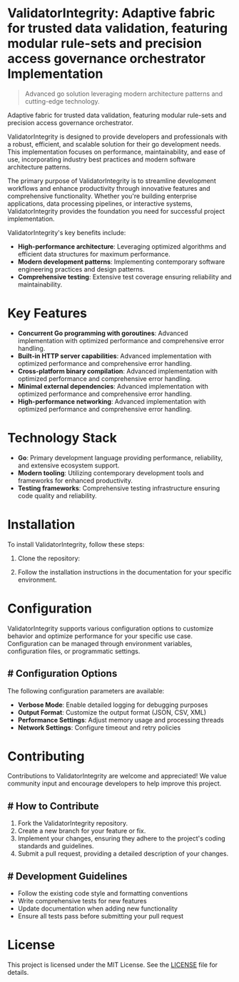 <!-- fallback_ValidatorIntegrity_20250805183335_24477 -->

# ValidatorIntegrity: Adaptive fabric for trusted data validation, featuring modular rule-sets and precision access governance orchestrator Implementation
> Advanced go solution leveraging modern architecture patterns and cutting-edge technology.

Adaptive fabric for trusted data validation, featuring modular rule-sets and precision access governance orchestrator.

ValidatorIntegrity is designed to provide developers and professionals with a robust, efficient, and scalable solution for their go development needs. This implementation focuses on performance, maintainability, and ease of use, incorporating industry best practices and modern software architecture patterns.

The primary purpose of ValidatorIntegrity is to streamline development workflows and enhance productivity through innovative features and comprehensive functionality. Whether you're building enterprise applications, data processing pipelines, or interactive systems, ValidatorIntegrity provides the foundation you need for successful project implementation.

ValidatorIntegrity's key benefits include:

* **High-performance architecture**: Leveraging optimized algorithms and efficient data structures for maximum performance.
* **Modern development patterns**: Implementing contemporary software engineering practices and design patterns.
* **Comprehensive testing**: Extensive test coverage ensuring reliability and maintainability.

# Key Features

* **Concurrent Go programming with goroutines**: Advanced implementation with optimized performance and comprehensive error handling.
* **Built-in HTTP server capabilities**: Advanced implementation with optimized performance and comprehensive error handling.
* **Cross-platform binary compilation**: Advanced implementation with optimized performance and comprehensive error handling.
* **Minimal external dependencies**: Advanced implementation with optimized performance and comprehensive error handling.
* **High-performance networking**: Advanced implementation with optimized performance and comprehensive error handling.

# Technology Stack

* **Go**: Primary development language providing performance, reliability, and extensive ecosystem support.
* **Modern tooling**: Utilizing contemporary development tools and frameworks for enhanced productivity.
* **Testing frameworks**: Comprehensive testing infrastructure ensuring code quality and reliability.

# Installation

To install ValidatorIntegrity, follow these steps:

1. Clone the repository:


2. Follow the installation instructions in the documentation for your specific environment.

# Configuration

ValidatorIntegrity supports various configuration options to customize behavior and optimize performance for your specific use case. Configuration can be managed through environment variables, configuration files, or programmatic settings.

## # Configuration Options

The following configuration parameters are available:

* **Verbose Mode**: Enable detailed logging for debugging purposes
* **Output Format**: Customize the output format (JSON, CSV, XML)
* **Performance Settings**: Adjust memory usage and processing threads
* **Network Settings**: Configure timeout and retry policies

# Contributing

Contributions to ValidatorIntegrity are welcome and appreciated! We value community input and encourage developers to help improve this project.

## # How to Contribute

1. Fork the ValidatorIntegrity repository.
2. Create a new branch for your feature or fix.
3. Implement your changes, ensuring they adhere to the project's coding standards and guidelines.
4. Submit a pull request, providing a detailed description of your changes.

## # Development Guidelines

* Follow the existing code style and formatting conventions
* Write comprehensive tests for new features
* Update documentation when adding new functionality
* Ensure all tests pass before submitting your pull request

# License

This project is licensed under the MIT License. See the [LICENSE](https://github.com/coralnws/ValidatorIntegrity/blob/main/LICENSE) file for details.
